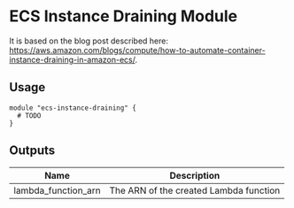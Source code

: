 # ECS Instance Draining Module

It is based on the blog post described here: https://aws.amazon.com/blogs/compute/how-to-automate-container-instance-draining-in-amazon-ecs/.

## Usage

```hcl
module "ecs-instance-draining" {
  # TODO
}
```

## Outputs

| Name | Description |
|------|-------------|
| lambda_function_arn | The ARN of the created Lambda function |
